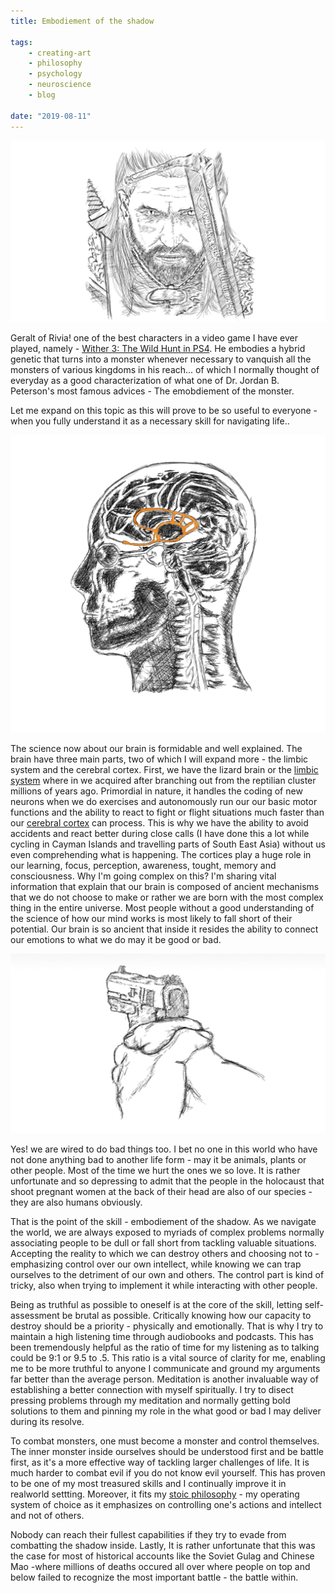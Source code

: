 ```yaml
---
title: Embodiement of the shadow

tags:
    - creating-art
    - philosophy
    - psychology
    - neuroscience
    - blog

date: "2019-08-11"
---
```



![geralt](geralt.jpg)

Geralt of Rivia! one of the best characters in a video game I have ever played, namely - [Wither 3: The Wild Hunt in PS4](https://en.wikipedia.org/wiki/The_Witcher_3:_Wild_Hunt). He embodies a hybrid genetic that turns into a monster whenever necessary to vanquish all the monsters of various kingdoms in his reach... of which I normally thought of everyday as a good characterization of what one of Dr. Jordan B. Peterson's most famous advices - The emobdiement of the monster. 

Let me expand on this topic as this will prove to be so useful to everyone - when you fully understand it as a necessary skill for navigating life..

![limbicsystem](limbicsystem.jpg)

The science now about our brain is formidable and well explained. The brain have three main parts, two of which I will expand more - the limbic system and the cerebral cortex. First, we have the lizard brain or the [limbic system](https://en.wikipedia.org/wiki/Limbic_system) where in we acquired after branching out from the reptilian cluster millions of years ago. Primordial in nature, it handles the coding of new neurons when we do exercises and autonomously run our our basic motor functions and the ability to react to fight or flight situations much faster than our [cerebral cortex](https://en.wikipedia.org/wiki/Cerebral_cortex) can process. This is why we have the ability to avoid accidents and react better during close calls (I have done this a lot while cycling in Cayman Islands and travelling parts of South East Asia) without us even comprehending what is happening. The cortices play a huge role in our learning, focus, perception, awareness, tought, memory and consciousness. Why I'm going complex on this? I'm sharing vital information that explain that our brain is composed of ancient mechanisms that we do not choose to make or rather we are born with the most complex thing in the entire universe. Most people without a good understanding of the science of how our mind works is most likely to fall short of their potential. Our brain is so ancient that inside it resides the ability to connect our emotions to what we do may it be good or bad. 

![shooter](shooter.jpg)

Yes! we are wired to do bad things too. I bet no one in this world who have not done anything bad to another life form - may it be animals, plants or other people. Most of the time we hurt the ones we so love. It is rather unfortunate and so depressing to admit that the people in the holocaust that shoot pregnant women at the back of their head are also of our species - they are also humans obviously.

That is the point of the skill - embodiement of the shadow. As we navigate the world, we are always exposed to myriads of complex problems normally associating people to be dull or fall short from tackling valuable situations. Accepting the reality to which we can destroy others and choosing not to - emphasizing control over our own intellect, while knowing we can trap ourselves to the detriment of our own and others. The control part is kind of tricky, also when trying to implement it while interacting with other people. 

Being as truthful as possible to oneself is at the core of the skill, letting self-assessment be brutal as possible. Critically knowing how our capacity to destroy should be a priority - physically and emotionally. That is why I try to maintain a high listening time through audiobooks and podcasts. This has been tremendously helpful as the ratio of time for my listening as to talking could be 9:1 or 9.5 to .5. This ratio is a vital source of clarity for me, enabling me to be more truthful to anyone I communicate and ground my arguments far better than the average person. Meditation is another invaluable way of establishing a better connection with myself spiritually. I try to disect pressing problems through my meditation and normally getting bold solutions to them and pinning my role in the what good or bad I may deliver during its resolve.  

To combat monsters, one must become a monster and control themselves. The inner monster inside ourselves should be understood first and be battle first, as it's a more effective way of tackling larger challenges of life. It is much harder to combat evil if you do not know evil yourself. This has proven to be one of my most treasured skills and I continually improve it in realworld settting. Moreover, it fits my [stoic philosophy](https://tech-stoic.github.io/stoic-philosophy/) - my operating system of choice as it emphasizes on controlling one's actions and intellect and not of others.

Nobody can reach their fullest capabilities if they try to evade from combatting the shadow inside. Lastly, It is rather unfortunate that this was the case for most of historical accounts like the Soviet Gulag and Chinese Mao -where millions of deaths occured all over where people on top and below failed to recognize the most important battle - the battle within.